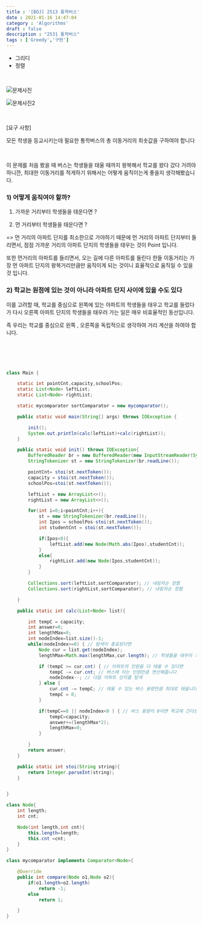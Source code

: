 ```yaml
---
title : '[BOJ] 2513 통학버스'
date : 2021-01-16 14:47:04
category : 'Algorithms'
draft : false
description : "2531 통학버스"
tags : ['Greedy','구현']
---
```


* 그리디
* 정렬

<br/>

![문제사진](https://user-images.githubusercontent.com/57346393/104798403-eb443d80-5809-11eb-9ef6-8ef6d7e25893.png)

![문제사진2](https://user-images.githubusercontent.com/57346393/104798426-0151fe00-580a-11eb-82ba-ee389f25d931.png)

<br/>

[요구 사항]

모든 학생을 등교시키는데 필요한 통학버스의 총 이동거리의 최솟값을 구하여야 합니다

<br/>

이 문제를 처음 봤을 때 버스는 학생들을 태울 때까지 왕복해서 학교를 왔다 갔다 거려야 하니깐, 최대한 이동거리를 적게하기 위해서는 어떻게 움직이는게 좋을지 생각해봤습니다.

### 1) 어떻게 움직여야 할까? 
1) 가까운 거리부터 학생들을 태운다면 ?

2) 먼 거리부터 학생들을 태운다면 ?

=> 먼 거리의 아파트 단지를 최소한으로 가야하기 때문에 먼 거리의 아파트 단지부터 들리면서,
 점점 가까운 거리의 아파트 단지의 학생들을 태우는 것이 Point 입니다.

또한 먼거리의 아파트를 들리면서, 오는 길에 다른 아파트를 들린다 한들 이동거리는 가장 먼 아파트 단지의 왕복거리만큼만 움직이게 되는 것이니 효율적으로 움직일 수 있을 것 입니다.

### 2) 학교는 원점에 있는 것이 아니라 아파트 단지 사이에 있을 수도 있다

이를 고려할 때, 학교를 중심으로 왼쪽에 있는 아파트의 학생들을 태우고 학교를 들렀다가 다시 오른쪽 아파트 단지의 학생들을 태우러 가는 일은 매우 비효율적인 동선입니다. 

즉 우리는 학교를 중심으로 왼쪽 , 오른쪽을 독립적으로 생각하여 거리 계산을 하여야 합니다.





<br/> <br/>

```java


class Main {

    static int pointCnt,capacity,schoolPos;
    static List<Node> leftList;
    static List<Node> rightList;

    static mycomparator sortComparator = new mycomparator();

    public static void main(String[] args) throws IOException {

        init();
        System.out.println(calc(leftList)+calc(rightList));
    }

    public static void init() throws IOException{
        BufferedReader br = new BufferedReader(new InputStreamReader(System.in));
        StringTokenizer st = new StringTokenizer(br.readLine());

        pointCnt= stoi(st.nextToken());
        capacity = stoi(st.nextToken());
        schoolPos=stoi(st.nextToken());

        leftList = new ArrayList<>();
        rightList = new ArrayList<>();

        for(int i=0;i<pointCnt;i++){
            st = new StringTokenizer(br.readLine());
            int Ipos = schoolPos-stoi(st.nextToken());
            int studentCnt = stoi(st.nextToken());

            if(Ipos<0){
                leftList.add(new Node(Math.abs(Ipos),studentCnt));
            }
            else{
                rightList.add(new Node(Ipos,studentCnt));
            }
        }

        Collections.sort(leftList,sortComparator); // 내림차순 정렬
        Collections.sort(rightList,sortComparator); // 내림차순 정렬

    }

    public static int calc(List<Node> list){

        int tempC = capacity;
        int answer=0;
        int lengthMax=0;
        int nodeIndex=list.size()-1;
        while(nodeIndex>=0) { // 탐색이 종료된다면
            Node cur = list.get(nodeIndex);
            lengthMax=Math.max(lengthMax,cur.length); // 학생들을 태우러 가면서 들리는 아파트 중 가장 먼거리를 찾습니다

            if (tempC >= cur.cnt) { // 아파트의 인원을 다 태울 수 있다면
                tempC -= cur.cnt; // 버스에 타는 인원만큼 연산해줍니다
                nodeIndex--; // 다음 아파트 단지를 탐색 
            } else {
                cur.cnt -= tempC; // 태울 수 있는 버스 용량만큼 최대로 태웁니다
                tempC = 0; 
            }

            if(tempC==0 || nodeIndex<0 ) { // 버스 용량이 0이면 학교에 간다는 의미이며 , nodeIndex<0 보다 작으면 아파트 단지를 다 돌았기 때문에 연산을 진행
                tempC=capacity;
                answer+=(lengthMax*2);
                lengthMax=0;
            }

        }
        return answer;
    }

    public static int stoi(String string){
        return Integer.parseInt(string);
    }


}

class Node{
    int length;
    int cnt;

    Node(int length,int cnt){
        this.length=length;
        this.cnt =cnt;
    }
}

class mycomparator implements Comparator<Node>{

    @Override
    public int compare(Node o1,Node o2){
        if(o1.length<o2.length)
            return -1;
        else
            return 1;

    }
}





```